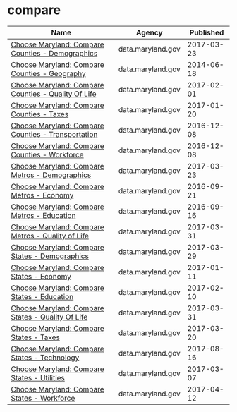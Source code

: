 # compare

Name | Agency | Published
---- | ---- | ---------
[Choose Maryland: Compare Counties - Demographics](../datasets/pa7d-u6hs.md) | data.maryland.gov | 2017-03-23
[Choose Maryland: Compare Counties - Geography](../datasets/mfac-nzpe.md) | data.maryland.gov | 2014-06-18
[Choose Maryland: Compare Counties - Quality Of Life](../datasets/dyym-bjv4.md) | data.maryland.gov | 2017-02-01
[Choose Maryland: Compare Counties - Taxes](../datasets/9rx9-sduc.md) | data.maryland.gov | 2017-01-20
[Choose Maryland: Compare Counties - Transportation](../datasets/ief7-i74z.md) | data.maryland.gov | 2016-12-08
[Choose Maryland: Compare Counties - Workforce](../datasets/q7q7-usgm.md) | data.maryland.gov | 2016-12-08
[Choose Maryland: Compare Metros - Demographics](../datasets/h2qn-scd8.md) | data.maryland.gov | 2017-03-23
[Choose Maryland: Compare Metros - Economy](../datasets/evyv-ezm8.md) | data.maryland.gov | 2016-09-21
[Choose Maryland: Compare Metros - Education](../datasets/tybw-nzqj.md) | data.maryland.gov | 2016-09-16
[Choose Maryland: Compare Metros - Quality of Life](../datasets/yjpu-x8hr.md) | data.maryland.gov | 2017-03-31
[Choose Maryland: Compare States - Demographics](../datasets/8mc4-hxm7.md) | data.maryland.gov | 2017-03-29
[Choose Maryland: Compare States - Economy](../datasets/gv8w-7mdg.md) | data.maryland.gov | 2017-01-11
[Choose Maryland: Compare States - Education](../datasets/3bkz-cttp.md) | data.maryland.gov | 2017-02-10
[Choose Maryland: Compare States - Quality Of Life](../datasets/cz6x-aq2i.md) | data.maryland.gov | 2017-03-31
[Choose Maryland: Compare States - Taxes](../datasets/t833-r94z.md) | data.maryland.gov | 2017-03-20
[Choose Maryland: Compare States - Technology](../datasets/enjg-rjqz.md) | data.maryland.gov | 2017-08-16
[Choose Maryland: Compare States - Utilities](../datasets/su2w-hm7s.md) | data.maryland.gov | 2017-03-07
[Choose Maryland: Compare States - Workforce](../datasets/5esm-neyf.md) | data.maryland.gov | 2017-04-12

